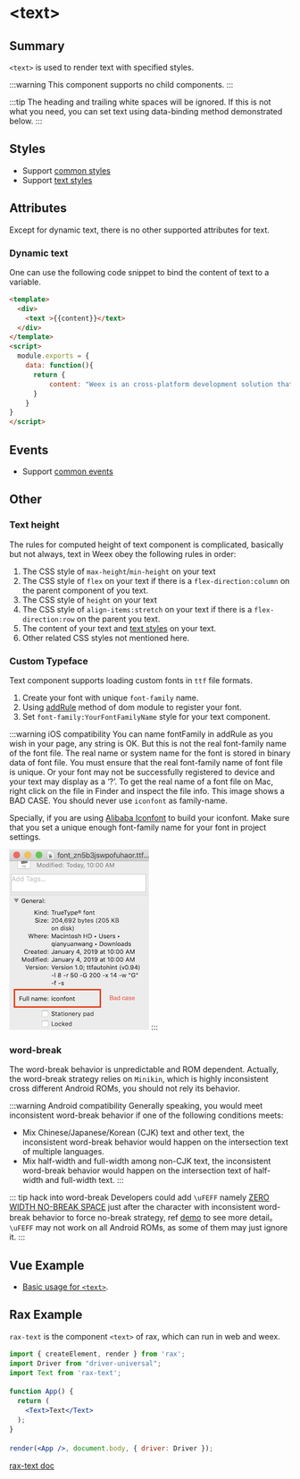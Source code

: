 # &lt;text&gt;

## Summary

`<text>` is used to render text with specified styles.

:::warning
This component supports no child components.
:::

:::tip
The heading and trailing white spaces will be ignored. If this is not what you need, you can set text using data-binding method demonstrated below.
:::

## Styles
* Support [common styles](../styles/common-styles.html)
* Support [text styles](../styles/text-styles.html)

## Attributes
Except for dynamic text, there is no other supported attributes for text.

### Dynamic text
One can use the following code snippet to bind the content of text to a variable.

```html
<template>
  <div>
    <text >{{content}}</text>
  </div>
</template>
<script>
  module.exports = {
    data: function(){
      return {
          content: "Weex is an cross-platform development solution that builds high-performance, scalable native applications with a Web development experience. Vue is a lightweight and powerful progressive front-end framework."
      }
    }
}
</script>
```

## Events
* Support [common events](../events/common-events.html)

## Other
### Text height
The rules for computed height of text component is complicated, basically but not always, text in Weex obey the following rules in order:
1. The CSS style of `max-height`/`min-height` on your text
2. The CSS style of `flex` on your text if there is a `flex-direction:column` on the parent component of you text.
3. The CSS style of `height` on your text
4. The CSS style of `align-items:stretch` on your text if there is a `flex-direction:row` on the parent you text.
5. The content of your text and [text styles](../styles/text-styles.html) on your text.
6. Other related CSS styles not mentioned here.

### Custom Typeface <Badge text="v0.12+" type="warning"/>

Text component supports loading custom fonts in `ttf` file formats. 
1. Create your font with unique `font-family` name.
2. Using [addRule](../modules/dom.html#addrule-type-contentobject) method of dom module to register your font.
3. Set `font-family:YourFontFamilyName` style for your text component.

:::warning iOS compatibility
You can name fontFamily in addRule as you wish in your page, any string is OK. But this is not the real font-family name of the font file. The real name or system name for the font is stored in binary data of font file. You must ensure that the real font-family name of font file is unique. Or your font may not be successfully registered to device and your text may display as a ‘?’. To get the real name of a font file on Mac, right click on the file in Finder and inspect the file info. This image shows a BAD CASE. You should never use `iconfont` as family-name.

Specially, if you are using [Alibaba Iconfont](http://www.iconfont.cn/) to build your iconfont. Make sure that you set a unique enough font-family name for your font in project settings.

![image](../images/CustomFontface_badcase.png)
:::

### word-break
The word-break behavior is unpredictable and ROM dependent. Actually, the word-break strategy relies on `Minikin`, which is highly inconsistent cross different Android ROMs, you should not rely its behavior.

:::warning Android compatibility
Generally speaking, you would meet inconsistent word-break behavior if one of the following conditions meets:
* Mix Chinese/Japanese/Korean (CJK) text and other text, the inconsistent word-break behavior would happen on the intersection text of multiple languages.
* Mix half-width and full-width among non-CJK text, the inconsistent word-break behavior would happen on the intersection text of half-width and full-width text.
:::

::: tip hack into word-break
Developers could add `\uFEFF` namely [ZERO WIDTH NO-BREAK SPACE](http://jkorpela.fi/chars/spaces.html) just after the character with inconsistent word-break behavior to force no-break strategy, ref [demo](http://dotwe.org/vue/88a4b46f0dc1d1f6d82c506f490029ce) to see more detail。`\uFEFF` may not work on all Android ROMs, as some of them may just ignore it.
:::

## Vue Example
* [Basic usage for `<text>`](http://dotwe.org/vue/7d2bf6e112ea26984fd5930663f092e0).


## Rax Example

`rax-text` is the component `<text>` of rax, which can run in web and weex.

```jsx
import { createElement, render } from 'rax';
import Driver from "driver-universal";
import Text from 'rax-text';

function App() {
  return (
    <Text>Text</Text>
  );
}

render(<App />, document.body, { driver: Driver });
```

[rax-text doc](https://rax.js.org/docs/components/text)

